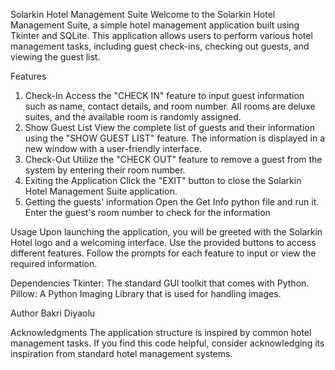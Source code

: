 Solarkin Hotel Management Suite
Welcome to the Solarkin Hotel Management Suite, a simple hotel management application built using Tkinter and SQLite. This application allows users to perform various hotel management tasks, including guest check-ins, checking out guests, and viewing the guest list.

Features
1. Check-In
Access the "CHECK IN" feature to input guest information such as name, contact details, and room number.
All rooms are deluxe suites, and the available room is randomly assigned.
2. Show Guest List
View the complete list of guests and their information using the "SHOW GUEST LIST" feature.
The information is displayed in a new window with a user-friendly interface.
3. Check-Out
Utilize the "CHECK OUT" feature to remove a guest from the system by entering their room number.
4. Exiting the Application
Click the "EXIT" button to close the Solarkin Hotel Management Suite application.
5. Getting the guests' information
Open the Get Info python file and run it. Enter the guest's room number to check for the information

Usage
Upon launching the application, you will be greeted with the Solarkin Hotel logo and a welcoming interface.
Use the provided buttons to access different features.
Follow the prompts for each feature to input or view the required information.

Dependencies
Tkinter: The standard GUI toolkit that comes with Python.
Pillow: A Python Imaging Library that is used for handling images.

Author
Bakri Diyaolu

Acknowledgments
The application structure is inspired by common hotel management tasks. If you find this code helpful, consider acknowledging its inspiration from standard hotel management systems.
